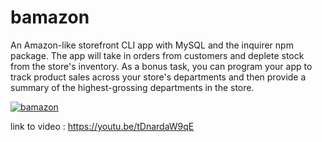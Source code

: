 # bamazon
An Amazon-like storefront CLI app with MySQL and the inquirer npm package. The app will take in orders from customers and deplete stock from the store's inventory. As a bonus task, you can program your app to track product sales across your store's departments and then provide a summary of the highest-grossing departments in the store.

<a href="//gifs.com/embed/bamazon-jqOoOv"><img src="https://j.gifs.com/jqOoOv.gif" title="bamazon"/></a>

link to video : https://youtu.be/tDnardaW9qE

